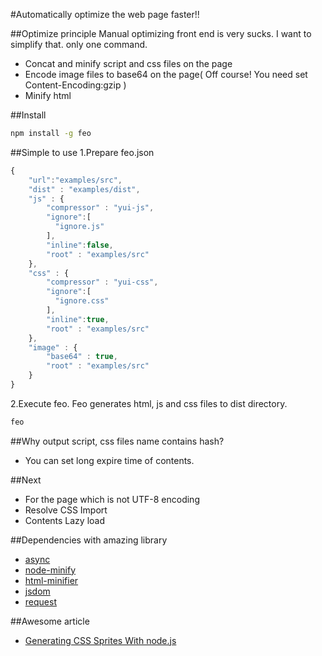 #Automatically optimize the web page faster!!

##Optimize principle
Manual optimizing front end is very sucks.
I want to simplify that. only one command.

* Concat and minify script and css files on the page
* Encode image files to base64 on the page( Off course! You need set Content-Encoding:gzip )
* Minify html

##Install
```sh
npm install -g feo
```

##Simple to use
1.Prepare feo.json
```js
{
    "url":"examples/src",
    "dist" : "examples/dist",
    "js" : {
        "compressor" : "yui-js",
        "ignore":[
          "ignore.js"
        ],
        "inline":false,
        "root" : "examples/src"
    },
    "css" : {
        "compressor" : "yui-css",
        "ignore":[
          "ignore.css"
        ],
        "inline":true,
        "root" : "examples/src"
    },
    "image" : {
        "base64" : true,
        "root" : "examples/src"
    }
}
```
2.Execute feo. Feo generates html, js and css files to dist directory.
```sh
feo
```
##Why output script, css files name contains hash?
* You can set long expire time of contents.

##Next
* For the page which is not UTF-8 encoding
* Resolve CSS Import
* Contents Lazy load

##Dependencies with amazing library
* [async](https://github.com/caolan/async)
* [node-minify](https://github.com/srod/node-minify)
* [html-minifier](https://github.com/kangax/html-minifier)
* [jsdom](https://github.com/tmpvar/jsdom)
* [request](https://github.com/mikeal/request)

##Awesome article
* [Generating CSS Sprites With node.js](http://iambot.net/generating-css-sprites-with-node-dot-js.html)
